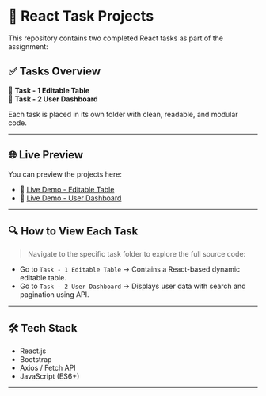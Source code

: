 # 🚀 React Task Projects

This repository contains two completed React tasks as part of the assignment:

## ✅ Tasks Overview

📁 **Task - 1 Editable Table**  
📁 **Task - 2 User Dashboard**

Each task is placed in its own folder with clean, readable, and modular code.

---

## 🌐 Live Preview

You can preview the projects here:

- 🔗 [Live Demo - Editable Table](https://vyqda-project-edit-table.vercel.app/)
- 🔗 [Live Demo - User Dashboard](https://vyqda-project.vercel.app/)

---

## 🔍 How to View Each Task

> Navigate to the specific task folder to explore the full source code:

- Go to `Task - 1 Editable Table` → Contains a React-based dynamic editable table.
- Go to `Task - 2 User Dashboard` → Displays user data with search and pagination using API.

---


## 🛠️ Tech Stack

- React.js
- Bootstrap
- Axios / Fetch API
- JavaScript (ES6+)

---
